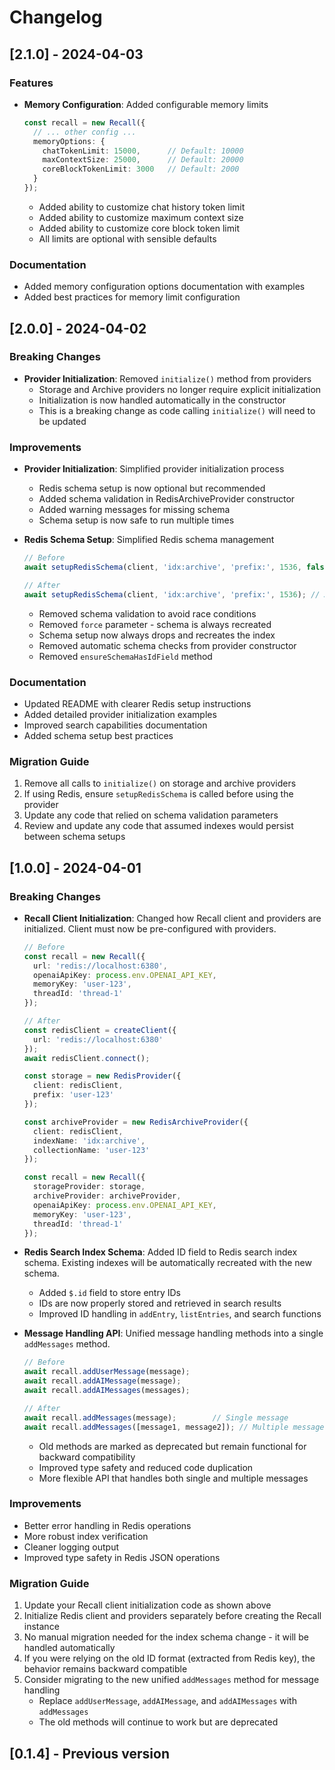 # Changelog

## [2.1.0] - 2024-04-03

### Features
- **Memory Configuration**: Added configurable memory limits
  ```typescript
  const recall = new Recall({
    // ... other config ...
    memoryOptions: {
      chatTokenLimit: 15000,      // Default: 10000
      maxContextSize: 25000,      // Default: 20000
      coreBlockTokenLimit: 3000   // Default: 2000
    }
  });
  ```
  - Added ability to customize chat history token limit
  - Added ability to customize maximum context size
  - Added ability to customize core block token limit
  - All limits are optional with sensible defaults

### Documentation
- Added memory configuration options documentation with examples
- Added best practices for memory limit configuration

## [2.0.0] - 2024-04-02

### Breaking Changes
- **Provider Initialization**: Removed `initialize()` method from providers
  - Storage and Archive providers no longer require explicit initialization
  - Initialization is now handled automatically in the constructor
  - This is a breaking change as code calling `initialize()` will need to be updated

### Improvements
- **Provider Initialization**: Simplified provider initialization process
  - Redis schema setup is now optional but recommended
  - Added schema validation in RedisArchiveProvider constructor
  - Added warning messages for missing schema
  - Schema setup is now safe to run multiple times

- **Redis Schema Setup**: Simplified Redis schema management
  ```typescript
  // Before
  await setupRedisSchema(client, 'idx:archive', 'prefix:', 1536, false); // With validation
  
  // After
  await setupRedisSchema(client, 'idx:archive', 'prefix:', 1536); // Always recreates
  ```
  - Removed schema validation to avoid race conditions
  - Removed `force` parameter - schema is always recreated
  - Schema setup now always drops and recreates the index
  - Removed automatic schema checks from provider constructor
  - Removed `ensureSchemaHasIdField` method

### Documentation
- Updated README with clearer Redis setup instructions
- Added detailed provider initialization examples
- Improved search capabilities documentation
- Added schema setup best practices

### Migration Guide
1. Remove all calls to `initialize()` on storage and archive providers
2. If using Redis, ensure `setupRedisSchema` is called before using the provider
3. Update any code that relied on schema validation parameters
4. Review and update any code that assumed indexes would persist between schema setups

## [1.0.0] - 2024-04-01

### Breaking Changes
- **Recall Client Initialization**: Changed how Recall client and providers are initialized. Client must now be pre-configured with providers.
  ```typescript
  // Before
  const recall = new Recall({
    url: 'redis://localhost:6380',
    openaiApiKey: process.env.OPENAI_API_KEY,
    memoryKey: 'user-123',
    threadId: 'thread-1'
  });

  // After
  const redisClient = createClient({
    url: 'redis://localhost:6380'
  });
  await redisClient.connect();

  const storage = new RedisProvider({
    client: redisClient,
    prefix: 'user-123'
  });

  const archiveProvider = new RedisArchiveProvider({
    client: redisClient,
    indexName: 'idx:archive',
    collectionName: 'user-123'
  });

  const recall = new Recall({
    storageProvider: storage,
    archiveProvider: archiveProvider,
    openaiApiKey: process.env.OPENAI_API_KEY,
    memoryKey: 'user-123',
    threadId: 'thread-1'
  });
  ```

- **Redis Search Index Schema**: Added ID field to Redis search index schema. Existing indexes will be automatically recreated with the new schema.
  - Added `$.id` field to store entry IDs
  - IDs are now properly stored and retrieved in search results
  - Improved ID handling in `addEntry`, `listEntries`, and search functions

- **Message Handling API**: Unified message handling methods into a single `addMessages` method.
  ```typescript
  // Before
  await recall.addUserMessage(message);
  await recall.addAIMessage(message);
  await recall.addAIMessages(messages);

  // After
  await recall.addMessages(message);        // Single message
  await recall.addMessages([message1, message2]); // Multiple messages
  ```
  - Old methods are marked as deprecated but remain functional for backward compatibility
  - Improved type safety and reduced code duplication
  - More flexible API that handles both single and multiple messages

### Improvements
- Better error handling in Redis operations
- More robust index verification
- Cleaner logging output
- Improved type safety in Redis JSON operations

### Migration Guide
1. Update your Recall client initialization code as shown above
2. Initialize Redis client and providers separately before creating the Recall instance
3. No manual migration needed for the index schema change - it will be handled automatically
4. If you were relying on the old ID format (extracted from Redis key), the behavior remains backward compatible
5. Consider migrating to the new unified `addMessages` method for message handling
   - Replace `addUserMessage`, `addAIMessage`, and `addAIMessages` with `addMessages`
   - The old methods will continue to work but are deprecated

## [0.1.4] - Previous version 
